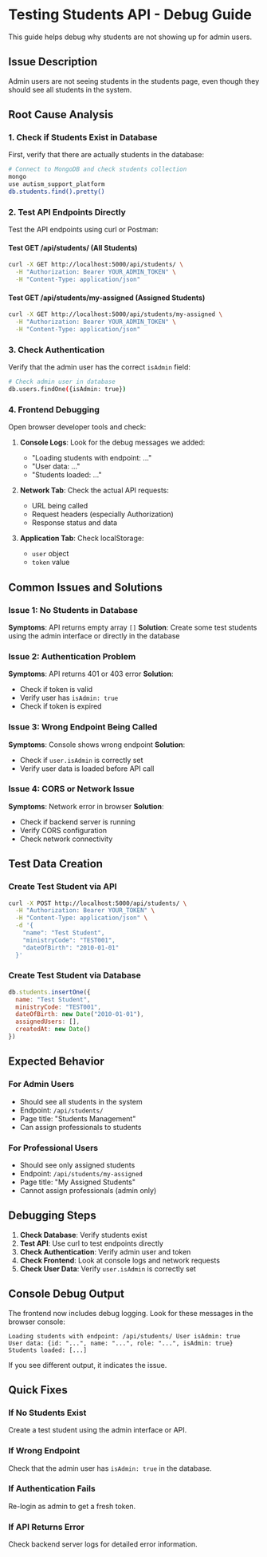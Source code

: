 # Testing Students API - Debug Guide

This guide helps debug why students are not showing up for admin users.

## Issue Description
Admin users are not seeing students in the students page, even though they should see all students in the system.

## Root Cause Analysis

### 1. Check if Students Exist in Database
First, verify that there are actually students in the database:

```bash
# Connect to MongoDB and check students collection
mongo
use autism_support_platform
db.students.find().pretty()
```

### 2. Test API Endpoints Directly
Test the API endpoints using curl or Postman:

#### Test GET /api/students/ (All Students)
```bash
curl -X GET http://localhost:5000/api/students/ \
  -H "Authorization: Bearer YOUR_ADMIN_TOKEN" \
  -H "Content-Type: application/json"
```

#### Test GET /api/students/my-assigned (Assigned Students)
```bash
curl -X GET http://localhost:5000/api/students/my-assigned \
  -H "Authorization: Bearer YOUR_ADMIN_TOKEN" \
  -H "Content-Type: application/json"
```

### 3. Check Authentication
Verify that the admin user has the correct `isAdmin` field:

```bash
# Check admin user in database
db.users.findOne({isAdmin: true})
```

### 4. Frontend Debugging
Open browser developer tools and check:

1. **Console Logs**: Look for the debug messages we added:
   - "Loading students with endpoint: ..."
   - "User data: ..."
   - "Students loaded: ..."

2. **Network Tab**: Check the actual API requests:
   - URL being called
   - Request headers (especially Authorization)
   - Response status and data

3. **Application Tab**: Check localStorage:
   - `user` object
   - `token` value

## Common Issues and Solutions

### Issue 1: No Students in Database
**Symptoms**: API returns empty array `[]`
**Solution**: Create some test students using the admin interface or directly in the database

### Issue 2: Authentication Problem
**Symptoms**: API returns 401 or 403 error
**Solution**: 
- Check if token is valid
- Verify user has `isAdmin: true`
- Check if token is expired

### Issue 3: Wrong Endpoint Being Called
**Symptoms**: Console shows wrong endpoint
**Solution**: 
- Check if `user.isAdmin` is correctly set
- Verify user data is loaded before API call

### Issue 4: CORS or Network Issue
**Symptoms**: Network error in browser
**Solution**: 
- Check if backend server is running
- Verify CORS configuration
- Check network connectivity

## Test Data Creation

### Create Test Student via API
```bash
curl -X POST http://localhost:5000/api/students/ \
  -H "Authorization: Bearer YOUR_TOKEN" \
  -H "Content-Type: application/json" \
  -d '{
    "name": "Test Student",
    "ministryCode": "TEST001",
    "dateOfBirth": "2010-01-01"
  }'
```

### Create Test Student via Database
```javascript
db.students.insertOne({
  name: "Test Student",
  ministryCode: "TEST001",
  dateOfBirth: new Date("2010-01-01"),
  assignedUsers: [],
  createdAt: new Date()
})
```

## Expected Behavior

### For Admin Users
- Should see all students in the system
- Endpoint: `/api/students/`
- Page title: "Students Management"
- Can assign professionals to students

### For Professional Users
- Should see only assigned students
- Endpoint: `/api/students/my-assigned`
- Page title: "My Assigned Students"
- Cannot assign professionals (admin only)

## Debugging Steps

1. **Check Database**: Verify students exist
2. **Test API**: Use curl to test endpoints directly
3. **Check Authentication**: Verify admin user and token
4. **Check Frontend**: Look at console logs and network requests
5. **Check User Data**: Verify `user.isAdmin` is correctly set

## Console Debug Output

The frontend now includes debug logging. Look for these messages in the browser console:

```
Loading students with endpoint: /api/students/ User isAdmin: true
User data: {id: "...", name: "...", role: "...", isAdmin: true}
Students loaded: [...]
```

If you see different output, it indicates the issue.

## Quick Fixes

### If No Students Exist
Create a test student using the admin interface or API.

### If Wrong Endpoint
Check that the admin user has `isAdmin: true` in the database.

### If Authentication Fails
Re-login as admin to get a fresh token.

### If API Returns Error
Check backend server logs for detailed error information. 